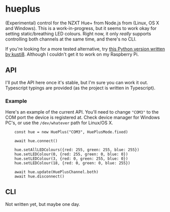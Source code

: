 # hueplus
(Experimental) control for the NZXT Hue+ from Node.js from (Linux, OS X and Windows). This is a work-in-progress, but it seems to work okay for setting static/breathing LED colours. Right now, it only *really* supports controlling both channels at the same time, and there's no CLI.

If you're looking for a more tested alternative, try [this Python version written by kusti8](https://github.com/kusti8/hue-plus). Although I couldn't get it to work on my Raspberry Pi.

## API

I'll put the API here once it's stable, but I'm sure you can work it out. Typescript typings are provided (as the project is written in Typescript).

### Example

Here's an example of the current API. You'll need to change `"COM3"` to the COM port the device is registered at. Check device manager for Windows PC's, or use the `/dev/whatever` path for Linux/OS X.

```
	const hue = new HuePlus("COM3", HuePlusMode.fixed)

	await hue.connect()

	hue.setAllLEDColours({red: 255, green: 255, blue: 255})
	hue.setLEDColour(0, {red: 255, green: 0, blue: 0})
	hue.setLEDColour(3, {red: 0, green: 255, blue: 0})
	hue.setLEDColour(18, {red: 0, green: 0, blue: 255})

	await hue.update(HuePlusChannel.both)
	await hue.disconnect()
```
## CLI

Not written yet, but maybe one day.
